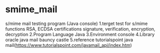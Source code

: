 # smime_mail
s/mime mail testing program (Java console)
1.terget
  test for s/mime functions
  RSA, ECDSA certifications
  signature, verification, encryption, decryption
2.Program Language
  Java
3.Environment
  console
4.Library
  oracle java mail
  bauncy castle
5.reference
  tutorialspoint java mail(https://www.tutorialspoint.com/javamail_api/index.htm)
